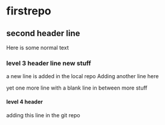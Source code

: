 # firstrepo
## second header line
Here is some normal text

### level 3 header line new stuff
a new line is added in the local repo
Adding another line here

yet one more line with a blank line in between
more stuff

#### level 4 header
adding this line in the git repo
